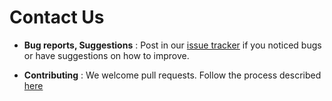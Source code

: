 # Contact Us

* **Bug reports, Suggestions** : Post in our [issue tracker](https://github.com/CS2103AUG2016-W13-C1/main/issues)
  if you noticed bugs or have suggestions on how to improve.

* **Contributing** : We welcome pull requests. Follow the process described [here](https://github.com/oss-generic/process)
